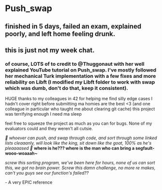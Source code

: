 # Push_swap

## finished in 5 days, failed an exam, explained poorly, and left home feeling drunk.
## this is just not my week chat.
### of course, LOTS of to credit to @Thuggonaut with her well explained YouTube tutorial on Push_swap. I've mostly followed her mechanical Turk implementation with a few fixes and more reliability on Libft (I modified my Libft folder to work with swap which was dumb, don't do that, keep it consistent).
HUGE thanks to my colleagues in 42 for helping me find silly edge cases I hadn't cover right before submitting ma homies are the best <3
(and one colleague in particular who taught me about clearing git cache) this project was terrifying enough I need ma sleep

feel free to squeeze the project as much as you can for bugs. None of my evaluators could and they weren't all cutsie.

*🎵 whoever can push, and swap through code, and sort through some linked lists cleaaanly, will look like the king, sit down like the goat, 100% as he's pleaaaased 🎵*
**where is he??? where is the man who can bring a segfault- wooo-woaaah~**

*screw this sorting program, we've been here for hours, none of us can sort this, we got no brain power. Screw this damn challenge, no more re makes, can't you guys see our function's failed??*

\- A very EPIC reference
